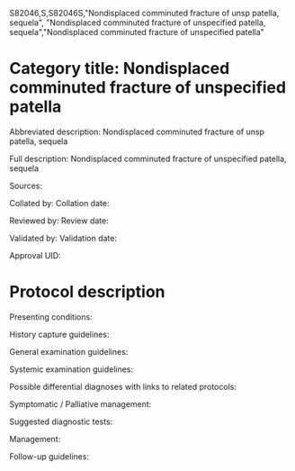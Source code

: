 S82046,S,S82046S,"Nondisplaced comminuted fracture of unsp patella, sequela", "Nondisplaced comminuted fracture of unspecified patella, sequela","Nondisplaced comminuted fracture of unspecified patella"
# Category title: Nondisplaced comminuted fracture of unspecified patella

Abbreviated description: Nondisplaced comminuted fracture of unsp patella, sequela

Full description: Nondisplaced comminuted fracture of unspecified patella, sequela

Sources:

Collated by:
Collation date:

Reviewed by:
Review date:

Validated by:
Validation date:

Approval UID:

# Protocol description

Presenting conditions:

History capture guidelines:

General examination guidelines:

Systemic examination guidelines:

Possible differential diagnoses with links to related protocols:

Symptomatic / Palliative management:

Suggested diagnostic tests:

Management:

Follow-up guidelines:
